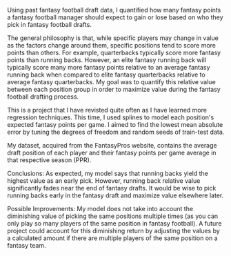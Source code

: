 Using past fantasy football draft data, I quantified how many fantasy points a fantasy football manager should expect to gain or lose based on who they pick in fantasy football drafts.

The general philosophy is that, while specific players may change in value as the factors change around them, specific positions tend to score more points than others. For example, quarterbacks typically score more fantasy points than running backs. However, an elite fantasy running back will typically score many more fantasy points relative to an average fantasy running back when compared to elite fantasy quarterbacks relative to average fantasy quarterbacks. My goal was to quantify this relative value between each position group in order to maximize value during the fantasy football drafting process.
 
This is a project that I have revisted quite often as I have learned more regression techniques. This time, I used splines to model each position's expected fantasy points per game. I aimed to find the lowest mean absolute error by tuning the degrees of freedom and random seeds of train-test data.

My dataset, acquired from the FantasyPros website, contains the average draft position of each player and their fantasy points per game average in that respective season (PPR).

Conclusions: As expected, my model says that running backs yield the highest value as an early pick. However, running back relative value significantly fades near the end of fantasy drafts. It would be wise to pick running backs early in the fantasy draft and maximize value elsewhere later.

Possible Improvements: My model does not take into account the diminishing value of picking the same positions multiple times (as you can only play so many players of the same position in fantasy football). A future project could account for this diminishing return by adjusting the values by a calculated amount if there are multiple players of the same position on a fantasy team. 